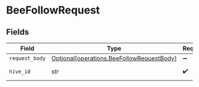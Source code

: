 # BeeFollowRequest


## Fields

| Field                                                                                        | Type                                                                                         | Required                                                                                     | Description                                                                                  | Example                                                                                      |
| -------------------------------------------------------------------------------------------- | -------------------------------------------------------------------------------------------- | -------------------------------------------------------------------------------------------- | -------------------------------------------------------------------------------------------- | -------------------------------------------------------------------------------------------- |
| `request_body`                                                                               | [Optional[operations.BeeFollowRequestBody]](../../models/operations/beefollowrequestbody.md) | :heavy_minus_sign:                                                                           | N/A                                                                                          |                                                                                              |
| `hive_id`                                                                                    | *str*                                                                                        | :heavy_check_mark:                                                                           | The UUID of the Hive                                                                         | HIVE12                                                                                       |